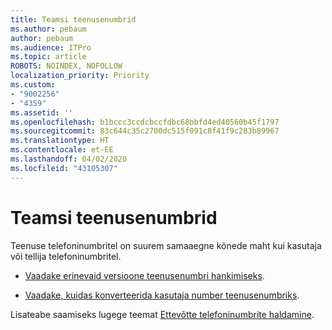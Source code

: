```yaml
---
title: Teamsi teenusenumbrid
ms.author: pebaum
author: pebaum
ms.audience: ITPro
ms.topic: article
ROBOTS: NOINDEX, NOFOLLOW
localization_priority: Priority
ms.custom:
- "9002256"
- "4359"
ms.assetid: ''
ms.openlocfilehash: b1bccc3ccdcbccfdbc68bbfd4ed40560b45f1797
ms.sourcegitcommit: 83c644c35c2700dc515f091c8f41f9c283b89967
ms.translationtype: HT
ms.contentlocale: et-EE
ms.lasthandoff: 04/02/2020
ms.locfileid: "43105307"
---
```

# <a name="service-numbers-in-teams"></a>Teamsi teenusenumbrid

Teenuse telefoninumbritel on suurem samaaegne kõnede maht kui kasutaja või tellija telefoninumbritel. 

- [Vaadake erinevaid versioone teenusenumbri hankimiseks](https://docs.microsoft.com/microsoftteams/getting-service-phone-numbers). 

- [Vaadake, kuidas konverteerida kasutaja number teenusenumbriks](https://docs.microsoft.com/microsoftteams/manage-phone-numbers-for-your-organization/phone-number-management-for-the-u-s).

Lisateabe saamiseks lugege teemat [Ettevõtte telefoninumbrite haldamine](https://docs.microsoft.com/microsoftteams/manage-phone-numbers-for-your-organization/manage-phone-numbers-for-your-organization).
